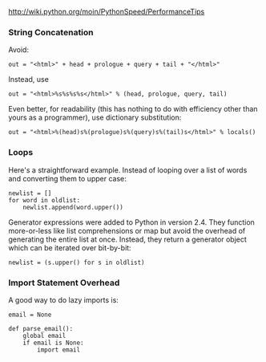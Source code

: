 http://wiki.python.org/moin/PythonSpeed/PerformanceTips

### String Concatenation ###
Avoid:
```
out = "<html>" + head + prologue + query + tail + "</html>"
```
Instead, use
```
out = "<html>%s%s%s%s</html>" % (head, prologue, query, tail)
```
Even better, for readability (this has nothing to do with efficiency other than yours as a programmer), use dictionary substitution:
```
out = "<html>%(head)s%(prologue)s%(query)s%(tail)s</html>" % locals()
```

### Loops ###
Here's a straightforward example. Instead of looping over a list of words and converting them to upper case:
```
newlist = []
for word in oldlist:
    newlist.append(word.upper())
```
Generator expressions were added to Python in version 2.4. They function more-or-less like list comprehensions or map but avoid the overhead of generating the entire list at once. Instead, they return a generator object which can be iterated over bit-by-bit:
```
newlist = (s.upper() for s in oldlist)
```

### Import Statement Overhead ###
A good way to do lazy imports is:
```
email = None

def parse_email():
    global email
    if email is None:
        import email
```